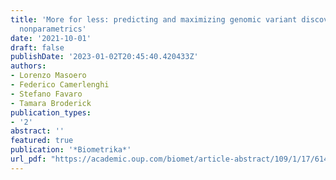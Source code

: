 ```yaml
---
title: 'More for less: predicting and maximizing genomic variant discovery via Bayesian
  nonparametrics'
date: '2021-10-01'
draft: false
publishDate: '2023-01-02T20:45:40.420433Z'
authors:
- Lorenzo Masoero
- Federico Camerlenghi
- Stefano Favaro
- Tamara Broderick
publication_types:
- '2'
abstract: ''
featured: true
publication: '*Biometrika*'
url_pdf: "https://academic.oup.com/biomet/article-abstract/109/1/17/6146908"
---
```


